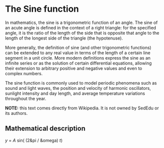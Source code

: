 # The Sine function

In mathematics, the sine is a trigonometric function of an angle. 
The sine of an acute angle is defined in the context of a right triangle: for the specified angle, it is the ratio of the length of the side that is opposite that angle to the length of the longest side of the triangle (the hypotenuse).

More generally, the definition of sine (and other trigonometric functions) can be extended to any real value in terms of the length of a certain line segment in a unit circle. 
More modern definitions express the sine as an infinite series or as the solution of certain differential equations, allowing their extension to arbitrary positive and negative values and even to complex numbers.

The sine function is commonly used to model periodic phenomena such as sound and light waves, the position and velocity of harmonic oscillators, sunlight intensity and day length, and average temperature variations throughout the year.

__NOTE:__ this text comes directly from Wikipedia. It is not owned by SedEdu or its authors. 

## Mathematical description

   _y_ = _A_ sin( (2&pi / &omega) _t_)